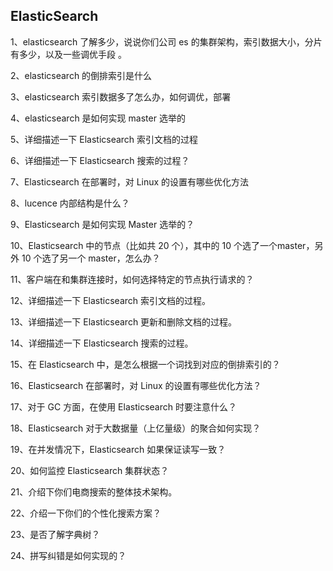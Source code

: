 ## ElasticSearch

1、elasticsearch 了解多少，说说你们公司 es 的集群架构，索引数据大小，分片有多少，以及一些调优手段 。

2、elasticsearch 的倒排索引是什么

3、elasticsearch 索引数据多了怎么办，如何调优，部署

4、elasticsearch 是如何实现 master 选举的

5、详细描述一下 Elasticsearch 索引文档的过程

6、详细描述一下 Elasticsearch 搜索的过程？

7、Elasticsearch 在部署时，对 Linux 的设置有哪些优化方法

8、lucence 内部结构是什么？

9、Elasticsearch 是如何实现 Master 选举的？

10、Elasticsearch 中的节点（比如共 20 个），其中的 10 个选了一个master，另外 10 个选了另一个 master，怎么办？

11、客户端在和集群连接时，如何选择特定的节点执行请求的？

12、详细描述一下 Elasticsearch 索引文档的过程。

13、详细描述一下 Elasticsearch 更新和删除文档的过程。

14、详细描述一下 Elasticsearch 搜索的过程。

15、在 Elasticsearch 中，是怎么根据一个词找到对应的倒排索引的？

16、Elasticsearch 在部署时，对 Linux 的设置有哪些优化方法？

17、对于 GC 方面，在使用 Elasticsearch 时要注意什么？

18、Elasticsearch 对于大数据量（上亿量级）的聚合如何实现？

19、在并发情况下，Elasticsearch 如果保证读写一致？

20、如何监控 Elasticsearch 集群状态？

21、介绍下你们电商搜索的整体技术架构。

22、介绍一下你们的个性化搜索方案？

23、是否了解字典树？

24、拼写纠错是如何实现的？



